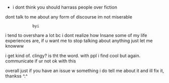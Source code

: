 - i dont think you should harrass people over fiction

  
dont talk to me about any form of discourse im not miserable


                byi

i tend to overshare a lot bc i dont realize how Insane some of my life experiences are, if u want me to stop talking about anything just let me knowww

i get kind of. clingy? is tht the word. with ppl i find cool but again. communicate if ur not ok with this

overall just if you have an issue w something i do tell me about it and ill fix it, thankss ^.^
